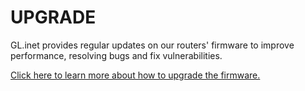 # UPGRADE

GL.inet provides regular updates on our routers' firmware to improve performance, resolving bugs and fix vulnerabilities.

[Click here to learn more about how to upgrade the firmware.](../../../tutorials/firmware_upgrade/)
